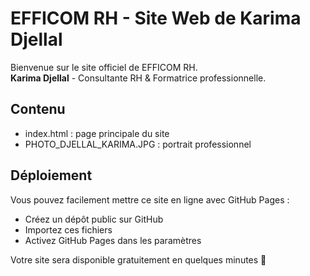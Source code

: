 
# EFFICOM RH - Site Web de Karima Djellal

Bienvenue sur le site officiel de EFFICOM RH.  
**Karima Djellal** - Consultante RH & Formatrice professionnelle.

## Contenu
- index.html : page principale du site
- PHOTO_DJELLAL_KARIMA.JPG : portrait professionnel

## Déploiement
Vous pouvez facilement mettre ce site en ligne avec GitHub Pages :
- Créez un dépôt public sur GitHub
- Importez ces fichiers
- Activez GitHub Pages dans les paramètres

Votre site sera disponible gratuitement en quelques minutes 🚀
